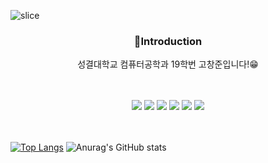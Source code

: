 ![slice](https://capsule-render.vercel.app/api?type=slice&color=#b2ccff&height=200&text=Hi%20there👋&fontAlign=70&rotate=13&fontAlignY=25&desc=seulzzang's%20GitHub&descAlign=70.&descAlignY=44)

<h3 align=center font-size=20px>🙌Introduction</h3>
<p align=center>성결대학교 컴퓨터공학과 19학번 고창준입니다!😁</p>

<br/>
<br/>

<div align=center>
  <img src="https://img.shields.io/badge/JavaScript-F7DF1E?style=for-the-badge&logo=JavaScript&logoColor=white">
  <img src="https://img.shields.io/badge/Python-3776AB?style=for-the-badge&logo=python&logoColor=white">
  <img src="https://img.shields.io/badge/React-20232A?style=for-the-badge&logo=react&logoColor=61DAFB">
  <img src="https://img.shields.io/badge/CSS3-1572B6?style=for-the-badge&logo=css3&logoColor=white">
  <img src="https://img.shields.io/badge/HTML5-E34F26?style=for-the-badge&logo=html5&logoColor=white">
  <img src="https://img.shields.io/badge/Django-092E20?style=for-the-badge&logo=django&logoColor=white">
</div>

<br/>
<br/>

[![Top Langs](https://github-readme-stats.vercel.app/api/top-langs/?username=ckdwns1221&layout=compact)](https://github.com/ckdwns1221/github-readme-stats)
![Anurag's GitHub stats](https://github-readme-stats.vercel.app/api?username=ckdwns1221&show_icons=true&theme=tokyonight)    
